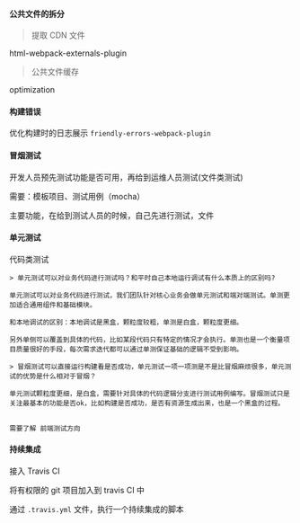 #### 公共文件的拆分

> 提取 CDN 文件

html-webpack-externals-plugin

> 公共文件缓存

optimization

#### 构建错误

优化构建时的日志展示 `friendly-errors-webpack-plugin`

#### 冒烟测试

开发人员预先测试功能是否可用，再给到运维人员测试(文件类测试)

需要：模板项目、测试用例（mocha）

主要功能，在给到测试人员的时候，自己先进行测试，文件

#### 单元测试

代码类测试

```
> 单元测试可以对业务代码进行测试吗？和平时自己本地运行调试有什么本质上的区别吗?

单元测试可以对业务代码进行测试，我们团队针对核心业务会做单元测试和端对端测试。单测更加适合通用组件和基础模块。

和本地调试的区别：本地调试是黑盒，颗粒度较粗，单测是白盒，颗粒度更细。

另外单侧可以覆盖到具体的代码，比如某段代码只有特定的情况才会执行。单测也是一个衡量项目质量很好的手段，每次需求迭代都可以通过单测保证基础的逻辑不受到影响。

> 冒烟测试可以直接运行构建看是否成功，单元测试一项一项测是不是比冒烟麻烦很多，单元测试的优势是什么相对于冒烟？

单元测试颗粒度更细，是白盒，需要针对具体的代码逻辑分支进行测试用例编写。冒烟测试只是关注最基本的功能是否ok，比如构建是否成功，是否有资源生成出来，也是一个黑盒的过程。


需要了解 前端测试方向
```

#### 持续集成

接入 Travis CI

将有权限的 git 项目加入到 travis CI 中

通过 `.travis.yml` 文件，执行一个持续集成的脚本